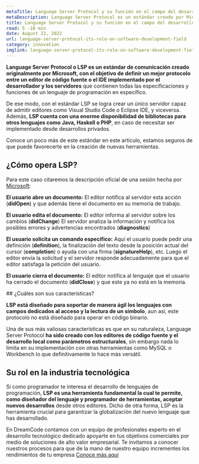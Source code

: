 ```yaml
---
metaTitle: Language Server Protocol y su función en el campo del desarrollo de software
metaDescription: Language Server Protocol es un estándar creado por Microsoft con el objetivo de definir una mejor comunicación entre un editor de código fuente o IDE y los servidores que contienen los requerimientos y funciones de un lenguaje de programación específico.
title: Language Server Protocol y su función en el campo del desarrollo de software
read: 5 -10 min
date: August 22, 2022
url: language-server-protocol-its-role-on-software-development-field
category: innovation
imglink: language-server-protocol-its-role-on-software-development-field.jpg
---
```


**Language Server Protocol o LSP es un estándar de comunicación creado originalmente por Microsoft, con el objetivo de definir un mejor protocolo entre un editor de código fuente o el IDE implementado por el desarrollador y los servidores** que contienen todas las especificaciones y funciones de un lenguaje de programación en específico.

De ese modo, con el estándar LSP se logra crear un único servidor capaz de admitir editores como Visual Studio Code o Eclipse IDE, y viceversa. Además, **LSP cuenta con una enorme disponibilidad de bibliotecas para otros lenguajes como Java, Haskell o PHP**, en caso de necesitar ser implementado desde desarrollos privados.

Conoce un poco más de este estándar en este artículo, estamos seguros de que puede favorecerte en la creación de nuevas herramientas.

## ¿Cómo opera LSP?

Para este caso citaremos la descripción oficial de una sesión hecha por [Microsoft](https://code.visualstudio.com/blogs/2016/06/27/common-language-protocol):

**El usuario abre un documento:** El editor notifica al servidor esta acción (**didOpen**) y que además tiene el documento en su memoria de trabajo.

**El usuario edita el documento:** El editor informa al servidor sobre los cambios (**didChange**) El servidor analiza la información y notifica los posibles errores y advertencias encontrados (**diagnostics**)

**El usuario solicita un comando específico:** Aquí el usuario puede pedir una definición (**definition**), la finalización del texto desde la posición actual del cursor (**completion**) o ayuda con una firma (**signatureHelp**), etc. Luego el editor envía la solicitud y el servidor responde adecuadamente para que el editor satisfaga la petición del usuario.

**El usuario cierra el documento:** El editor notifica al lenguaje que el usuario ha cerrado el documento (**didClose**) y que este ya no está en la memoria.

## ¿Cuáles son sus características?

**LSP está diseñado para soportar de manera ágil los lenguajes con campos dedicados al acceso y la lectura de un símbolo**, aun así, este protocolo no está diseñado para operar en código binario.

Una de sus más valiosas características es que en su naturaleza, Language Server Protocol **ha sido creado con los editores de código fuente y el desarrollo local como parámetros estructurales**, sin embargo nada lo limita en su implementación con otras herramientas como MySQL o Workbench lo que definitivamente lo hace más versátil.

## Su rol en la industria tecnológica

Si como programador te interesa el desarrollo de lenguajes de programación, **LSP es una herramienta fundamental la cual te permite, como diseñador del lenguaje y programador de herramientas, aceptar nuevos desarrollos** desde otros editores. Dicho de otra forma, LSP es la herramienta crucial para garantizar la globalización del nuevo lenguaje que has desarrollado.

En DreamCode contamos con un equipo de profesionales experto en el desarrollo tecnológico dedicado apoyarte en tus objetivos comerciales por medio de soluciones de alto valor empresarial. Te invitamos a conocer nuestros procesos para que de la mano de nuestro equipo incrementes los rendimientos de tu empresa [Conoce más aquí](https://www.dreamcodesoft.com/services)
